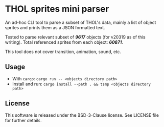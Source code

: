 # THOL sprites mini parser

An ad-hoc CLI tool to parse a subset of THOL's data, mainly a list of object 
sprites and prints them as a JSON formatted text.

Tested to parse relevant subset of ***9617*** objects (for v20319 as of this writing).
Total referenced sprites from each object: ***60871***.

This tool does not cover transition, animation, sound, etc.

## Usage

- With `cargo`: `cargo run -- <objects directory path>`
- Install and run: `cargo install --path . && tsmp <objects directory path>`


## License

This software is released under the BSD-3-Clause license. See LICENSE file for
further details.